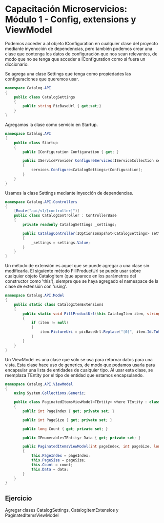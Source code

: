 # Capacitación Microservicios: Módulo 1 - Config, extensions y ViewModel

Podemos acceder a al objeto IConfiguration en cualquier clase del proyecto mediante inyencción de dependencias, pero también podemos crear una clase que contenga los datos de configuración que nos sean relevantes, de modo que no se tenga que acceder a IConfiguration como si fuera un diccionario.

Se agrega una clase Settings que tenga como propiedades las configuraciones que queremos usar.

```csharp
namespace Catalog.API
{
    public class CatalogSettings
    {
        public string PicBaseUrl { get;set;}
    }
}
```

Agregamos la clase como servicio en Startup.

```csharp
namespace Catalog.API
{
    public class Startup
    {
        public IConfiguration Configuration { get; }

        public IServiceProvider ConfigureServices(IServiceCollection services)
        {
            services.Configure<CatalogSettings>(Configuration);
        }
    }
}
```

Usamos la clase Settings mediante inyección de dependencias.

```csharp
namespace Catalog.API.Controllers
{
    [Route("api/v1/[controller]")]
    public class CatalogController : ControllerBase
    {
        private readonly CatalogSettings _settings;

        public CatalogController(IOptionsSnapshot<CatalogSettings> settings)
        {
            _settings = settings.Value;
        }
    }
}
```

Un método de extensión es aquel que se puede agregar a una clase sin modificarla. El siguiente método FillProductUrl se puede usar sobre cualquier objeto CatalogItem (que aparece en los parámetros del constructor como 'this'), siempre que se haya agregado el namespace de la clase de extensión con 'using'.

```csharp
namespace Catalog.API.Model
{
    public static class CatalogItemExtensions
    {
        public static void FillProductUrl(this CatalogItem item, string picBaseUrl)
        {
            if (item != null)
            {
                item.PictureUri = picBaseUrl.Replace("[0]", item.Id.ToString());
            }
        }
    }
}
```

Un ViewModel es una clase que solo se usa para retornar datos para una vista. Esta clase hace uso de generics, de modo que podamos usarla para encapsular una lista de entidades de cualquier tipo. Al usar esta clase, se reemplaza TEntity por el tipo de entidad que estamos encapsulando.

```csharp
namespace Catalog.API.ViewModel
{
    using System.Collections.Generic;

    public class PaginatedItemsViewModel<TEntity> where TEntity : class
    {
        public int PageIndex { get; private set; }

        public int PageSize { get; private set; }

        public long Count { get; private set; }

        public IEnumerable<TEntity> Data { get; private set; }

        public PaginatedItemsViewModel(int pageIndex, int pageSize, long count, IEnumerable<TEntity> data)
        {
            this.PageIndex = pageIndex;
            this.PageSize = pageSize;
            this.Count = count;
            this.Data = data;
        }
    }
}
```

## Ejercicio

Agregar clases CatalogSettings, CatalogItemExtensios y PaginatedItemsViewModel